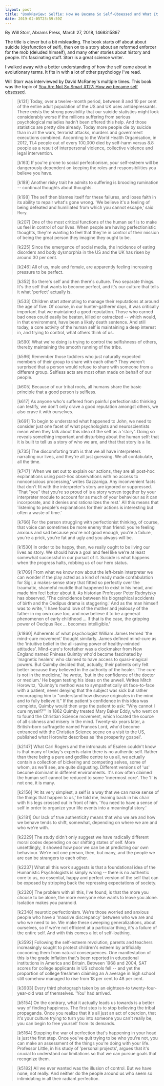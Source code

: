 ```yaml
---
layout: post
title: "BookReview: Selfie: How We Became So Self-Obsessed and What It's Doing to Us"
date: 2019-02-05T23:59:59Z
---
```

By Will Storr, Abrams Press, March 27, 2018, 1468315897

The title is clever but a bit misleading. The book starts off about
about suicide (dysfunction of self), then on to a story about an
reformed enforcer for the mob (deluded himself), and many other
stories about history and people. It's fascinating stuff. Storr is a
great science writer.

I walked away with a better understanding of how the self came about
in evolutionary terms. It fits in with a lot of other psychology I've
read.

Will Storr was interviewed by David McRaney's multiple times. This
book was the topic of
[You Are Not So Smart #127: How we became self obsessed](http://n99.us/ueu).

> [k131] Today, over a twelve-month period, between 8 and 10 per cent
> of the entire adult population of the US and UK uses
> antidepressants. There exists the strong possibility that our
> suicide statistics might look considerably worse if the millions
> suffering from serious psychological maladies hadn't been offered
> this help. And those statistics are pretty dire already. Today more
> people die by suicide than in all the wars, terrorist attacks,
> murders and government executions combined. According to the World
> Health Organisation, in 2012, 11.4 people out of every 100,000 died
> by self-harm versus 8.8 people as a result of interpersonal
> violence, collective violence and legal intervention.

> [k163] If you're prone to social perfectionism, your self-esteem
> will be dangerously dependent on keeping the roles and
> responsibilities you believe you have.

> [k189] Another risky trait he admits to suffering is brooding
> rumination -- continual thoughts about thoughts.

> [k198] The self then blames itself for these failures, and loses
> faith in its ability to repair what's gone wrong. 'We believe it's a
> feeling of being defeated and humiliated from which you cannot
> escape,' said Rory.

> [k207] One of the most critical functions of the human self is to
> make us feel in control of our lives. When people are having
> perfectionistic thoughts, they're wanting to feel that they're in
> control of their mission of being the great person they imagine they
> ought to be.

> [k225] Since the emergence of social media, the incidence of eating
> disorders and body dysmorphia in the US and the UK has risen by
> around 30 per cent.

> [k246] All of us, male and female, are apparently feeling increasing
> pressure to be perfect.

> [k352] So there's self and then there's culture. Two separate
> things. It's the self that wants to become perfect, and it's our
> culture that tells it what 'perfect' actually is.

> [k533] Children start attempting to manage their reputations at
> around the age of five. Of course, in our hunter-gatherer days, it
> was critically important that we maintained a good reputation. Those
> who earned bad ones could easily be beaten, killed or ostracized --
> which would, in that environment, have been a likely death
> sentence. And still today, a core activity of the human self is
> maintaining a deep interest in, and trying to control, what others
> think of us.

> [k590] What we're doing is trying to control the selfishness of
> others, thereby maintaining the smooth running of the tribe.

> [k596] Remember those toddlers who just naturally expected members
> of their group to share with each other? They weren't surprised that
> a person would refuse to share with someone from a different
> group. Selfless acts are most often made on behalf of our people.

> [k605] Because of our tribal roots, all humans share the basic
> principle that a good person is selfless.

> [k617] As anyone who's suffered from painful perfectionistic
> thinking can testify, we don't only crave a good reputation amongst
> others, we also crave it with ourselves.

> [k691] To begin to understand what happened to John, we need to
> consider just one facet of what psychologists and neuroscientists
> mean when they talk about this idea of the self as a 'story'. Doing
> so reveals something important and disturbing about the human self:
> that it is built to tell us a story of who we are, and that that
> story is a lie.

> [k735] The discomforting truth is that we all have interpreters
> narrating our lives, and they're all just guessing. We all
> confabulate, all the time.

> [k747] 'When we set out to explain our actions, they are all
> post-hoc explanations using post-hoc observations with no access to
> nonconscious processing,' writes Gazzaniga. Any inconvenient facts
> that don't fit with the interpreter's story are ignored or
> suppressed. 'That "you" that you're so proud of is a story woven
> together by your interpreter module to account for as much of your
> behaviour as it can incorporate, and it denies and rationalizes the
> rest.' All this means that 'listening to people's explanations for
> their actions is interesting but often a waste of time.'

> [k766] For the person struggling with perfectionist thinking, of
> course, that voice can sometimes be more enemy than friend: you're
> feeling anxious and sad because you're not good enough, you're a
> failure, you're a prick, you're fat and ugly and you always will be.

> [k1530] In order to be happy, then, we really ought to be living our
> lives as story. We should have a goal and feel like we're at least
> somewhat successful in our pursuit of it. Suicide is what happens
> when the progress halts, robbing us of our hero status.

> [k1709] From what we know now about the left-brain interpreter we
> can wonder if the play acted as a kind of ready made confabulation
> for Sigi, a makes-sense story that fitted so perfectly over the
> traumatic, shameful muddle that happened to exist in his head, and
> made him feel better about it. As historian Professor Peter
> Rudnytsky has observed, 'The coincidence between his biographical
> accidents of birth and the Oedipus drama is staggering.' And as the
> man himself was to write, 'I have found love of the mother and
> jealousy of the father in my own case too, and now believe it to be
> a general phenomenon of early childhood ... If that is the case, the
> gripping power of Oedipus Rex ... becomes intelligible.'

> [k1860] Adherents of what psychologist William James termed 'the
> mind-cure movement' thought similarly. James defined mind-cure as
> the 'intuitive belief in the all-saving power of healthy-minded
> attitudes'. Mind-cure's forefather was a clockmaker from New England
> named Phineas Quimby who'd become fascinated by 'magnetic healers'
> who claimed to have access to quasi-magical powers. But Quimby
> decided that, actually, their patients only felt better because they
> believed in the authority of the healer. 'The cure is not in the
> medicine,' he wrote, 'but in the confidence of the doctor or
> medium.' He began testing his ideas on the unwell. Writes Mitch
> Horowitz, 'Quimby's method was to sympathetically sit face-to-face
> with a patient, never denying that the subject was sick but rather
> encouraging him to "understand how disease originates in the mind
> and to fully believe it." If the patient's confidence in this idea
> was complete, Quimby would then urge the patient to ask: "Why cannot
> I cure myself?"' In 1862 Quimby treated Mary Baker Eddy, who went on
> to found the Christian Science movement, which located the source of
> all sickness and misery in the mind. Twenty-six years later, a
> British-born suffragette named Frances Lord, who'd become entranced
> with the Christian Science scene on a visit to the US, published
> what Horowitz describes as 'the prosperity gospel'.

> [k2147] What Carl Rogers and the intronauts of Esalen couldn't know
> is that many of today's experts claim there is no authentic
> self. Rather than there being a pure and godlike centre to us all,
> we actually contain a collection of bickering and competing selves,
> some of whom, as we'll see, are quite disgusting. Different versions
> of 'us' become dominant in different environments. It's now often
> claimed the human self cannot be reduced to some 'innermost
> core'. The 'I' is not one, it is many.

> [k2156] 'At its very simplest, a self is a way that we can make
> sense of the things that happen to us,' he told me, leaning back in
> his chair with his legs crossed out in front of him. 'You need to
> have a sense of self in order to organize your life events into a
> meaningful story.'

> [k2181] Our lack of true authenticity means that who we are and how
> we behave tends to shift, somewhat, depending on where we are and
> who we're with.

> [k2229] The study didn't only suggest we have radically different
> moral codes depending on our shifting states of self. More
> unsettlingly, it showed how poor we can be at predicting our own
> behaviour. We're not one person, then, but many, and the people we
> are can be strangers to each other.

> [k2237] What all this work suggests is that a foundational idea of
> the Humanistic Psychologists is simply wrong -- there is no
> authentic core to us, no essential, happy and perfect version of the
> self that can be exposed by stripping back the repressing
> expectations of society.

> [k2320] The problem with all this, I've found, is that the more you
> choose to be alone, the more everyone else wants to leave you
> alone. Isolation makes you paranoid.

> [k2348] neurotic perfectionism. We're those worried and anxious
> people who have a 'massive discrepancy' between who we are and who
> we need to be. We make these sweeping generalizations, about
> ourselves, so if we're not efficient at a particular thing, it's a
> failure of the entire self. And with this comes a lot of
> self-loathing.

> [k3592] Following the self-esteem revolution, parents and teachers
> increasingly sought to protect children's esteem by artificially
> cocooning them from natural consequences. One manifestation of this
> is the grade inflation that's been reported in educational
> institutions in America and Britain. Between 1968 and 2004, SAT
> scores for college applicants in US schools fell -- and yet the
> proportion of college freshmen claiming an A average in high school
> still somehow managed to rise from 18 per cent to 48 per cent.

> [k3933] Every third photograph taken by an eighteen-to
> twenty-four-year-old was of themselves. 'You' had arrived.

> [k5154] On the contrary, what it actually leads us towards is a
> better way of finding happiness. The first step is to stop believing
> the tribal propaganda. Once you realize that it's all just an act of
> coercion, that it's your culture trying to turn you into someone you
> can't really be, you can begin to free yourself from its demands.

> [k5164] Stopping the war of perfection that's happening in your head
> is just the first step. Once you've quit trying to be who you're
> not, you can make an assessment of the things you're doing with your
> life. Professor Little, in his study of 'personal projects', argues
> that it's crucial to understand our limitations so that we can
> pursue goals that recognize them.

> [k5182] All we ever wanted was the illusion of control. But we have
> none, not really. And neither do the people around us who seem so
> intimidating in all their radiant perfection.

